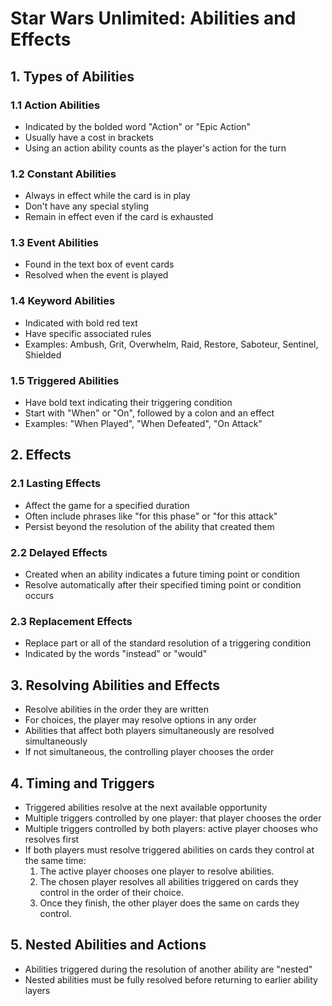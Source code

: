# Star Wars Unlimited: Abilities and Effects

## 1. Types of Abilities
### 1.1 Action Abilities
- Indicated by the bolded word "Action" or "Epic Action"
- Usually have a cost in brackets
- Using an action ability counts as the player's action for the turn

### 1.2 Constant Abilities
- Always in effect while the card is in play
- Don't have any special styling
- Remain in effect even if the card is exhausted

### 1.3 Event Abilities
- Found in the text box of event cards
- Resolved when the event is played

### 1.4 Keyword Abilities
- Indicated with bold red text
- Have specific associated rules
- Examples: Ambush, Grit, Overwhelm, Raid, Restore, Saboteur, Sentinel, Shielded

### 1.5 Triggered Abilities
- Have bold text indicating their triggering condition
- Start with "When" or "On", followed by a colon and an effect
- Examples: "When Played", "When Defeated", "On Attack"

## 2. Effects
### 2.1 Lasting Effects
- Affect the game for a specified duration
- Often include phrases like "for this phase" or "for this attack"
- Persist beyond the resolution of the ability that created them

### 2.2 Delayed Effects
- Created when an ability indicates a future timing point or condition
- Resolve automatically after their specified timing point or condition occurs

### 2.3 Replacement Effects
- Replace part or all of the standard resolution of a triggering condition
- Indicated by the words "instead" or "would"

## 3. Resolving Abilities and Effects
- Resolve abilities in the order they are written
- For choices, the player may resolve options in any order
- Abilities that affect both players simultaneously are resolved simultaneously
- If not simultaneous, the controlling player chooses the order

## 4. Timing and Triggers
- Triggered abilities resolve at the next available opportunity
- Multiple triggers controlled by one player: that player chooses the order
- Multiple triggers controlled by both players: active player chooses who resolves first
- If both players must resolve triggered abilities on cards they control at the same time:
  1. The active player chooses one player to resolve abilities.
  2. The chosen player resolves all abilities triggered on cards they control in the order of their choice.
  3. Once they finish, the other player does the same on cards they control.

## 5. Nested Abilities and Actions
- Abilities triggered during the resolution of another ability are "nested"
- Nested abilities must be fully resolved before returning to earlier ability layers

